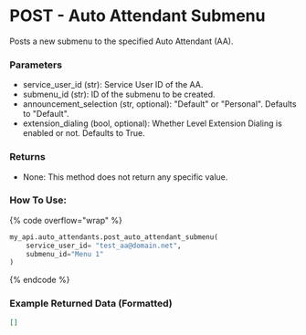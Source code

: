 # POST - Auto Attendant Submenu

Posts a new submenu to the specified Auto Attendant (AA).

### Parameters&#x20;

* service_user_id (str): Service User ID of the AA.
* submenu_id (str): ID of the submenu to be created. 
* announcement_selection (str, optional): "Default" or "Personal". Defaults to "Default".
* extension_dialing (bool, optional): Whether Level Extension Dialing is enabled or not. Defaults to True.

### Returns

* None: This method does not return any specific value.

### How To Use:

{% code overflow="wrap" %}
```python
my_api.auto_attendants.post_auto_attendant_submenu(
    service_user_id= "test_aa@domain.net", 
    submenu_id="Menu 1"
)
```
{% endcode %}

### Example Returned Data (Formatted)
```json
[]


```
